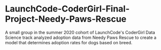 # LaunchCode-CoderGirl-Final-Project-Needy-Paws-Rescue
A small group in the summer 2020 cohort of LaunchCode's CoderGirl Data Science track analyzed adoption data from Needy Paws Rescue to create a model that determines adoption rates for dogs based on breed.
